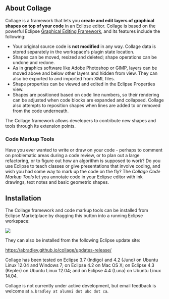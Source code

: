 ## About Collage

Collage is a framework that lets you **create and edit layers of graphical shapes on 
top of your code** in an Eclipse editor. Collage is based on the powerful Eclipse 
[Graphical Editing Framework](http://www.eclipse.org/gef/), and its features include the following:

* Your original source code is **not modified** in any way. Collage data is stored separately in the workspace's plugin state location.
* Shapes can be moved, resized and deleted; shape operations can be undone and redone.
* As in graphics software like Adobe Photoshop or GIMP, layers can be moved above and below other layers and hidden from view. They can also be exported to and imported from XML files.
* Shape properties can be viewed and edited in the Eclipse Properties view.
* Shapes are positioned based on code line numbers, so their rendering can be adjusted when code blocks are expanded and collapsed. Collage also attempts to reposition shapes when lines are added to or removed from the code underneath.

The Collage framework allows developers to contribute new shapes and tools through its extension points.

### Code Markup Tools

Have you ever wanted to write or draw on your code - perhaps to comment on problematic areas during a code review, or to plan out a large refactoring, or to figure out how an algorithm is supposed to work? Do you use Eclipse to teach classes or give presentations that involve coding, and wish you had some way to mark up the code on the fly? The *Collage Code Markup Tools* let you annotate code in your Eclipse editor with ink drawings, text notes and basic geometric shapes.

## Installation

The Collage framework and code markup tools can be installed from Eclipse Marketplace by dragging this button into a running Eclipse workspace:

<a href="http://marketplace.eclipse.org/marketplace-client-intro?mpc_install=378587" title="Drag and drop into a running Eclipse Indigo or Juno workspace to install Collage Framework and Code Markup Tools"><img src="http://marketplace.eclipse.org/misc/installbutton.png"/></a>

They can also be installed from the following Eclipse update site:

  https://abradley.github.io/collage/updates-release/

Collage has been tested on Eclipse 3.7 (Indigo) and 4.2 (Juno) on Ubuntu Linux 12.04 and Windows 7; on Eclipse 4.2 on Mac OS X; on Eclipse 4.3 (Kepler) on Ubuntu Linux 12.04; and on Eclipse 4.4 (Luna) on Ubuntu Linux 14.04.

Collage is not currently under active development, but email feedback is welcome at `a.bradley at alumni dot ubc dot ca`.
